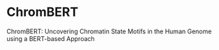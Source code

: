 # ChromBERT
ChromBERT: Uncovering Chromatin State Motifs in the Human Genome using a BERT-based Approach
